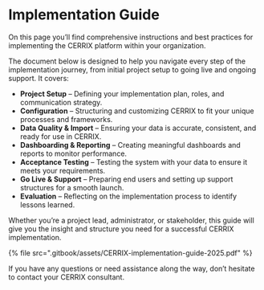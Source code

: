 # Implementation Guide

On this page you’ll find comprehensive instructions and best practices for implementing the CERRIX platform within your organization.

The document below is designed to help you navigate every step of the implementation journey, from initial project setup to going live and ongoing support. It covers:

* **Project Setup** – Defining your implementation plan, roles, and communication strategy.
* **Configuration** – Structuring and customizing CERRIX to fit your unique processes and frameworks.
* **Data Quality & Import** – Ensuring your data is accurate, consistent, and ready for use in CERRIX.
* **Dashboarding & Reporting** – Creating meaningful dashboards and reports to monitor performance.
* **Acceptance Testing** – Testing the system with your data to ensure it meets your requirements.
* **Go Live & Support** – Preparing end users and setting up support structures for a smooth launch.
* **Evaluation** – Reflecting on the implementation process to identify lessons learned.

Whether you’re a project lead, administrator, or stakeholder, this guide will give you the insight and structure you need for a successful CERRIX implementation.

{% file src=".gitbook/assets/CERRIX-implementation-guide-2025.pdf" %}

If you have any questions or need assistance along the way, don’t hesitate to contact your CERRIX consultant.
